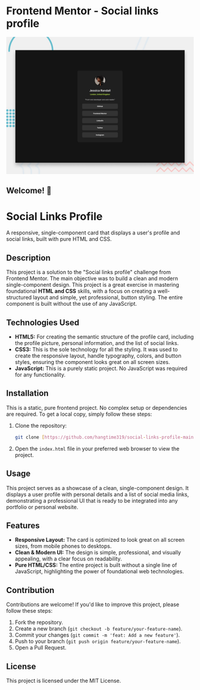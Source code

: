 # Frontend Mentor - Social links profile

![Design preview for the Social links profile coding challenge](./design/desktop-preview.jpg)

## Welcome! 👋

# Social Links Profile

A responsive, single-component card that displays a user's profile and social links, built with pure HTML and CSS.

## Description

This project is a solution to the "Social links profile" challenge from Frontend Mentor. The main objective was to build a clean and modern single-component design. This project is a great exercise in mastering foundational **HTML and CSS** skills, with a focus on creating a well-structured layout and simple, yet professional, button styling. The entire component is built without the use of any JavaScript.

## Technologies Used

* **HTML5:** For creating the semantic structure of the profile card, including the profile picture, personal information, and the list of social links.
* **CSS3:** This is the sole technology for all the styling. It was used to create the responsive layout, handle typography, colors, and button styles, ensuring the component looks great on all screen sizes.
* **JavaScript:** This is a purely static project. No JavaScript was required for any functionality.

## Installation

This is a static, pure frontend project. No complex setup or dependencies are required. To get a local copy, simply follow these steps:

1.  Clone the repository:
    ```bash
    git clone [https://github.com/hangtime319/social-links-profile-main.git](https://github.com/hangtime319/social-links-profile-main.git)
    ```
2.  Open the `index.html` file in your preferred web browser to view the project.

## Usage

This project serves as a showcase of a clean, single-component design. It displays a user profile with personal details and a list of social media links, demonstrating a professional UI that is ready to be integrated into any portfolio or personal website.

## Features

* **Responsive Layout:** The card is optimized to look great on all screen sizes, from mobile phones to desktops.
* **Clean & Modern UI:** The design is simple, professional, and visually appealing, with a clear focus on readability.
* **Pure HTML/CSS:** The entire project is built without a single line of JavaScript, highlighting the power of foundational web technologies.

## Contribution

Contributions are welcome! If you'd like to improve this project, please follow these steps:

1.  Fork the repository.
2.  Create a new branch (`git checkout -b feature/your-feature-name`).
3.  Commit your changes (`git commit -m 'feat: Add a new feature'`).
4.  Push to your branch (`git push origin feature/your-feature-name`).
5.  Open a Pull Request.

## License

This project is licensed under the MIT License.
